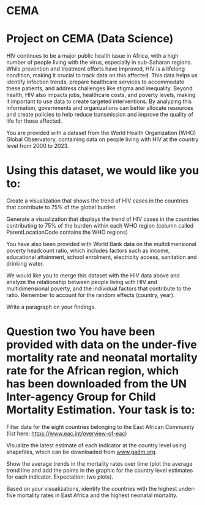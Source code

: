 # CEMA
# Project on CEMA (Data Science)
HIV continues to be a major public health issue in Africa, with a high number of people living with the virus, especially in sub-Saharan regions. While prevention and treatment efforts have improved, HIV is a lifelong condition, making it crucial to track data on this affected. This data helps us identify infection trends, prepare healthcare services to accommodate these patients, and address challenges like stigma and inequality. Beyond health, HIV also impacts jobs, healthcare costs, and poverty levels, making it important to use data to create targeted interventions. By analyzing this information, governments and organizations can better allocate resources and create policies to help reduce transmission and improve the quality of life for those affected.

You are provided with a dataset from the World Health Organization (WHO) Global Observatory, containing data on people living with HIV at the country level from 2000 to 2023.

# Using this dataset, we would like you to:

Create a visualization that shows the trend of HIV cases in the countries that contribute to 75% of the global burden

Generate a visualization that displays the trend of HIV cases in the countries contributing to 75% of the burden within each WHO region (column called ParentLocationCode contains the WHO regions)

You have also been provided with World Bank data on the multidimensional poverty headcount ratio, which includes factors such as income, educational attainment, school enrolment, electricity access, sanitation and drinking water.

We would like you to merge this dataset with the HIV data above and analyze the relationship between people living with HIV and multidimensional poverty, and the individual factors that contribute to the ratio. Remember to account for the random effects (country, year).

Write a paragraph on your findings.

# Question two You have been provided with data on the under-five mortality rate and neonatal mortality rate for the African region, which has been downloaded from the UN Inter-agency Group for Child Mortality Estimation. Your task is to:

Filter data for the eight countries belonging to the East African Community (list here: https://www.eac.int/overview-of-eac)

Visualize the latest estimate of each indicator at the country level using shapefiles, which can be downloaded from www.gadm.org.

Show the average trends in the mortality rates over time (plot the average trend line and add the points in the graphic for the country level estimates for each indicator. Expectation: two plots).

Based on your visualizations, identify the countries with the highest under-five mortality rates in East Africa and the highest neonatal mortality.



